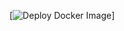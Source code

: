 [![Deploy Docker Image](https://github.com/angelsflyinhell/qwq.sh/actions/workflows/deploy.yml/badge.svg)]
